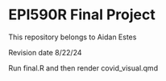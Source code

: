 # EPI590R Final Project

This repository belongs to Aidan Estes

Revision date 8/22/24

Run final.R and then render covid_visual.qmd
